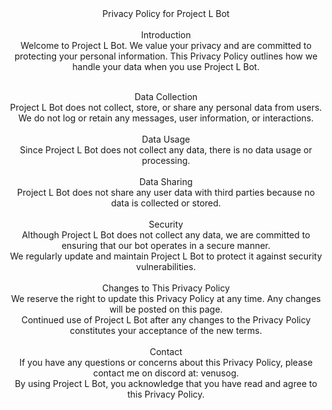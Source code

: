 <div align="center">Privacy Policy for Project L Bot<br />
<br />Introduction<br />
Welcome to Project L Bot. We value your privacy and are committed to protecting your personal information. This Privacy Policy outlines how we handle your data when you use Project L Bot.

<br />Data Collection<br />
Project L Bot does not collect, store, or share any personal data from users.<br />
We do not log or retain any messages, user information, or interactions.<br />
<br />Data Usage<br />
Since Project L Bot does not collect any data, there is no data usage or processing.<br />
<br />Data Sharing<br />
Project L Bot does not share any user data with third parties because no data is collected or stored.<br />
<br />Security<br />
Although Project L Bot does not collect any data, we are committed to ensuring that our bot operates in a secure manner.<br />
We regularly update and maintain Project L Bot to protect it against security vulnerabilities.<br />
<br />Changes to This Privacy Policy<br />
We reserve the right to update this Privacy Policy at any time. Any changes will be posted on this page.<br />
Continued use of Project L Bot after any changes to the Privacy Policy constitutes your acceptance of the new terms.<br />
<br />Contact<br />
If you have any questions or concerns about this Privacy Policy, please contact me on discord at: venusog.<br />
By using Project L Bot, you acknowledge that you have read and agree to this Privacy Policy.</div>
